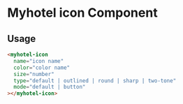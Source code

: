 # Myhotel icon Component

## Usage

```html
<myhotel-icon
  name="icon name"
  color="color name"
  size="number"
  type="default | outlined | round | sharp | two-tone"
  mode="default | button"
></myhotel-icon>
```

<!-- Use icons from:
https://fonts.google.com/icons?selected=Material+Icons -->
